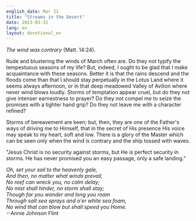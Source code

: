 ```yaml
---
english_date: Mar 31
title: "Streams in the Desert"
date: 2023-03-31
lang: en
layout: devotional_en
---
```





<p><em>The wind was contrary</em> (Matt. 14:24).

</p>

<p>Rude and blustering the winds of March often are. Do they not typify the tempestuous seasons of my life? But, indeed, I ought to be glad that I make acquaintance with these seasons. Better it is that the rains descend and the floods come than that I should stay perpetually in the Lotus Land where it seems always afternoon, or in that deep meadowed Valley of Avilion where never wind blows loudly. Storms of temptation appear cruel, but do they not give intenser earnestness to prayer? Do they not compel me to seize the promises with a tighter hand grip? Do they not leave me with a character refined?

</p>

<p>Storms of bereavement are keen; but, then, they are one of the Father's ways of driving me to Himself, that in the secret of His presence His voice may speak to my heart, soft and low. There is a glory of the Master which can be seen only when the wind is contrary and the ship tossed with waves.

</p>

<p>"Jesus Christ is no security against storms, but He is perfect security in storms. He has never promised you an easy passage, only a safe landing."

</p>

<p><em>Oh, set your sail to the heavenly gale,<br/> And then, no matter what winds prevail,<br/> No reef can wreck you, no calm delay;<br/> No mist shall hinder, no storm shall stay;<br/> Though far you wander and long you roam<br/> Through salt sea sprays and o'er white sea foam,</em><br/> <em>No wind that can blow but shall speed you Home.</em><br/> --Annie Johnson Flint

</p>

<p></p>